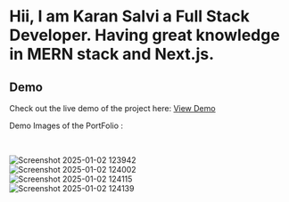 <h1>Hii, I am Karan Salvi a Full Stack Developer. Having great knowledge in MERN stack and Next.js.</h1>

## Demo
Check out the live demo of the project here: [View Demo](https://portfoliokaransalvi.netlify.app/)



<p>Demo Images of the PortFolio  :<p/>
<br/>

![Screenshot 2025-01-02 123942](https://github.com/user-attachments/assets/e7969363-03fa-4441-add4-3f7e4d380789)
<br/>
![Screenshot 2025-01-02 124002](https://github.com/user-attachments/assets/092e8f72-ac10-4b2f-bcfa-9839740ba3d1)
<br/>
![Screenshot 2025-01-02 124115](https://github.com/user-attachments/assets/b8eac064-003e-47b0-92d1-322ade824c72)
<br/>
![Screenshot 2025-01-02 124139](https://github.com/user-attachments/assets/eebca7cf-ae08-476b-adce-4a49b8e8dba2)
<br/>
